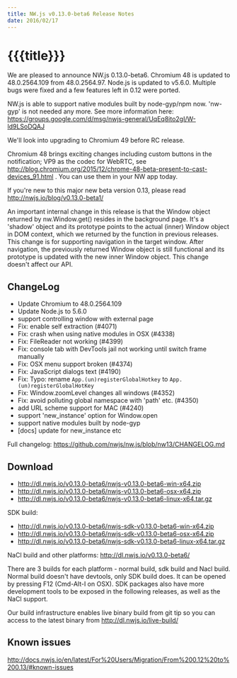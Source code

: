 ```yaml
---
title: NW.js v0.13.0-beta6 Release Notes
date: 2016/02/17
---
```

# {{{title}}}

We are pleased to announce NW.js 0.13.0-beta6. Chromium 48 is updated to 48.0.2564.109 from 48.0.2564.97.
Node.js is updated to v5.6.0. Multiple bugs were fixed and a few features left in 0.12 were ported.

NW.js is able to support native modules built by node-gyp/npm now. 'nw-gyp' is not needed any more. See more information here: https://groups.google.com/d/msg/nwjs-general/UqEq8ito2gI/W-ld9LSoDQAJ

We'll look into upgrading to Chromium 49 before RC release.

Chromium 48 brings exciting changes including custom buttons in the notification; VP9 as the codec for WebRTC, see http://blog.chromium.org/2015/12/chrome-48-beta-present-to-cast-devices_91.html . You can use them in your NW app today.

If you're new to this major new beta version 0.13, please read http://nwjs.io/blog/v0.13.0-beta1/

An important internal change in this release is that the Window object returned by nw.Window.get() resides in the background page. It's a 'shadow' object and its prototype points to the actual (inner) Window object in DOM context, which we returned by the function in previous releases. This change is for supporting navigation in the target window. After navigation, the previously returned Window object is still functional and its prototype is updated with the new inner Window object. This change doesn't affect our API.

## ChangeLog

- Update Chromium to 48.0.2564.109
- Update Node.js to 5.6.0
- support controlling window with external page
- Fix: enable self extraction (#4071)
- Fix: crash when using native modules in OSX (#4338)
- Fix: FileReader not working (#4399)
- Fix: console tab with DevTools jail not working until switch frame manually
- Fix: OSX menu support broken (#4374)
- Fix: JavaScript dialogs text (#4190)
- Fix: Typo: rename `App.(un)registerGlobalHotkey` to `App.(un)registerGlobalHotKey`
- Fix: Window.zoomLevel changes all windows (#4352)
- Fix: avoid polluting global namespace with 'path' etc. (#4350)
- add URL scheme support for MAC (#4240)
- support 'new_instance' option for Window.open
- support native modules built by node-gyp
- [docs] update for new_instance etc

Full changelog: https://github.com/nwjs/nw.js/blob/nw13/CHANGELOG.md

## Download 

* http://dl.nwjs.io/v0.13.0-beta6/nwjs-v0.13.0-beta6-win-x64.zip 
* http://dl.nwjs.io/v0.13.0-beta6/nwjs-v0.13.0-beta6-osx-x64.zip 
* http://dl.nwjs.io/v0.13.0-beta6/nwjs-v0.13.0-beta6-linux-x64.tar.gz 

SDK build: 
* http://dl.nwjs.io/v0.13.0-beta6/nwjs-sdk-v0.13.0-beta6-win-x64.zip 
* http://dl.nwjs.io/v0.13.0-beta6/nwjs-sdk-v0.13.0-beta6-osx-x64.zip 
* http://dl.nwjs.io/v0.13.0-beta6/nwjs-sdk-v0.13.0-beta6-linux-x64.tar.gz 

NaCl build and other platforms: http://dl.nwjs.io/v0.13.0-beta6/ 

There are 3 builds for each platform - normal build, sdk build and 
Nacl build. Normal build doesn't have devtools, only SDK build does. 
lt can be opened by pressing F12 (Cmd-Alt-I on OSX). SDK packages also 
have more development tools to be exposed in the following releases, 
as well as the NaCl support. 

Our build infrastructure enables live binary build from git tip so you 
can access to the latest binary from http://dl.nwjs.io/live-build/ 

## Known issues 

http://docs.nwjs.io/en/latest/For%20Users/Migration/From%200.12%20to%200.13/#known-issues 
